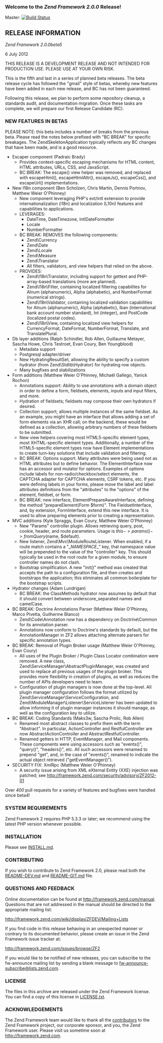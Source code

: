 ### Welcome to the *Zend Framework 2.0.0* Release!

Master: [![Build Status](https://secure.travis-ci.org/zendframework/zf2.png?branch=master)](http://travis-ci.org/zendframework/zf2)

## RELEASE INFORMATION

*Zend Framework 2.0.0beta5*

6 July 2012

THIS RELEASE IS A DEVELOPMENT RELEASE AND NOT INTENDED FOR PRODUCTION USE.
PLEASE USE AT YOUR OWN RISK.

This is the fifth and last in a series of planned beta releases. The
beta release cycle has followed the "gmail" style of betas, whereby new
features have been added in each new release, and BC has not been
guaranteed.

Following this release, we plan to perform some repository cleanup, a
standards audit, and documentation migration. Once these tasks are
complete, we will prepare our first Release Candidate (RC).

### NEW FEATURES IN BETA5

PLEASE NOTE: this beta includes a number of breaks from the previous
beta. Please read the notes below prefixed with "BC BREAK" for specific
breakages. The ZendSkeletonApplication typically reflects any BC changes
that have been made, and is a good resource.

 - Escaper component (Padraic Brady)
    - Provides context-specific escaping mechanisms for HTML content,
      HTML attributes, URLs, CSS, and JavaScript.
    - BC BREAK: The escape() view helper was removed, and replaced with
      escapeHtml(), escapeHtmlAttr(), escapeJs(), escapeCss(), and
      escapeUrl() implementations.
 - New I18n component (Ben Scholzen, Chris Martin, Dennis Portnov,
   Matthew Weier O'Phinney)
    - New component leveraging PHP's ext/intl extension to provide
      internationalization (i18n) and localization (L10n) features and
      capabilities to applications.
    - LEVERAGES:
        - DateTime, DateTimezone, IntlDateFormatter
        - Locale
        - NumberFormatter
    - BC BREAK: REMOVES the following components:
        - Zend\Currency
        - Zend\Date
        - Zend\Locale
        - Zend\Measure
        - Zend\Translator
        - All filters, validators, and view helpers that relied on the
          above.
    - PROVIDES:
        - Zend\I18n\Translator, including support for gettext and
          PHP-array-based translations (more are planned).
        - Zend\I18n\Filter, containing localized filtering capabilites
          for Alnum (alphanumeric), Alpha (alphabetic), and NumberFormat
          (numerical strings).
        - Zend\I18n\Validator, containing localized validation
          capabilities for Alnum (alphanumeric), Alpha (alphabetic),
          Iban (international bank account number standard), Int
          (integer), and PostCode (localized postal codes).
        - Zend\I18n\View, containing localized view helpers for
          CurrencyFormat, DateFormat, NumberFormat, Translate, and
          TranslatePlural.
 - Db layer additions (Ralph Schindler, Rob Allen, Guillaume Metayer,
   Sascha Howe, Chris Testroet, Evan Coury, Ben Youngblood)
    - Metadata support
    - Postgresql adapter/driver
    - New HydratingResultSet, allowing the ability to specify a custom
      hydrator (from Zend\Stdlib\Hydrator) for hydrating row objects.
    - Many bugfixes and stabilizations
 - Form additions (Matthew Weier O'Phinney, Michaël Gallego, Yanick Rochon)
    - Annotations support: Ability to use annotations with a domain
      object in order to define a form, fieldsets, elements, inputs and
      input filters, and more.
    - Hydration of fieldsets; fieldsets may compose their own hydrators
      if desired.
    - Collection support; allows multiple instances of the same
      fieldset. As an example, you might have an interface that
      allows adding a set of form elements via an XHR call; on the
      backend, these would be defined as a collection, allowing
      arbitrary numbers of these fieldsets to be submitted.
    - New view helpers covering most HTML5-specific element types, most
      XHTML-specific element types. Additionally, a number of the
      HTML5-specific element types now have Element implementations to
      create turn-key solutions that include validation and filtering.
    - BC BREAK: Options support. Many attributes were being used not as
      HTML attributes but to define behavior. The ElementInterface now
      has an accessor and mutator for options. Examples of options
      include labels for non-radio/checkbox/select elements, the CAPTCHA
      adapter for CAPTCHA elements, CSRF tokens, etc. If you were
      defining labels in your forms, please move the label and label
      attributes definitions from the "attributes" to the "options" of
      the element, fieldset, or form.
    - BC BREAK: new interface, ElementPrepareAwareInterface, defining
      the method "prepareElement(Form $form)". The FieldsetInterface,
      and, by extension, FormInterface, extend this new interface. It is
      used to allow preparing elements prior to creating a
      representation.
 - MVC additions (Kyle Spraggs, Evan Coury, Matthew Weier O'Phinney)
    - New "Params" controller plugin. Allows retrieving query, post,
      cookie, header, and route parameters. Usage is
      $this->params()->fromQuery($name, $default).
    - New listener, Zend\Mvc\ModuleRouteListener. When enabled, if a
      route match contains a "\__NAMESPACE__" key, that namespace value
      will be prepended to the value of the "controller" key. This
      should typically be used in the root route for a given module, to
      ensure controller names do not clash.
    - Bootstrap simplification. A new "init()" method was created that
      accepts the path to a configuration file, and then creates and
      bootstraps the application; this eliminates all common boilerplate
      for the bootstrap scripts.
 - Hydrator changes (Adam Lundrigan)
    - BC BREAK: the ClassMethods hydrator now assumes by default that
      it should convert between underscore_separated names and
      camelCase.
 - BC BREAK: Doctrine Annotations Parser (Matthew Weier O'Phinney, Marco
   Pivetta, Guilherme Blanco)
    - Zend\Code\Annotation now has a dependency on Doctrine\Common for
      its annotation parser.
    - Annotations now conform to Doctrine's standards by default, but
      the AnnotationManager in ZF2 allows attaching alternate parsers
      for specific annotation types.
 - BC BREAK: Removal of Plugin Broker usage (Matthew Weier O'Phinney,
   Evan Coury)
    - All uses of the Plugin Broker / Plugin Class Locator combination
      were removed. A new class, Zend\ServiceManager\AbstractPluginManager, 
      was created and used to replace all previous usages of the plugin
      broker. This provides more flexibility in creation of plugins, as
      well as reduces the number of APIs developers need to learn.
    - Configuration of plugin managers is now done at the top-level. All
      plugin manager configuration follows the format utilized by
      Zend\ServiceManager\ServiceConfiguration, and
      Zend\ModuleManager\Listener\ServiceListener has been updated to
      allow informing it of plugin manager instances it should manage,
      as well as the configuration key to utilize.
 - BC BREAK: Coding Standards (Maks3w, Sascha Prolic, Rob Allen)
    - Renamed most abstract classes to prefix them with the term
      "Abstract". In particular, ActionController and RestfulController
      are now AbstractActionController and AbstractRestfulController.
    - Renamed getters in HTTP, EventManager, and Mail components. These
      components were using accessors such as "events()", "query()",
      "headers()", etc. All such accessors were renamed to prepend
      "get", and, in the case of "events()", renamed to indicate the
      actual object retrieved ("getEventManager()"). 
 - SECURITY FIX: XmlRpc (Matthew Weier O'Phinney)
    - A security issue arising from XML eXternal Entity (XXE) injection
      was patched; see http://framework.zend.com/security/advisory/ZF2012-01

Over *400* pull requests for a variety of features and bugfixes were handled
since beta4!

### SYSTEM REQUIREMENTS

Zend Framework 2 requires PHP 5.3.3 or later; we recommend using the
latest PHP version whenever possible.

### INSTALLATION

Please see [INSTALL.md](zf2/INSTALL.md).

### CONTRIBUTING

If you wish to contribute to Zend Framework 2.0, please read both the
[README-DEV.md](zf2/README-DEV.md) and [README-GIT.md](zf2/README-GIT.md) file.

### QUESTIONS AND FEEDBACK

Online documentation can be found at http://framework.zend.com/manual.
Questions that are not addressed in the manual should be directed to the
appropriate mailing list:

http://framework.zend.com/wiki/display/ZFDEV/Mailing+Lists

If you find code in this release behaving in an unexpected manner or
contrary to its documented behavior, please create an issue in the Zend
Framework issue tracker at:

http://framework.zend.com/issues/browse/ZF2

If you would like to be notified of new releases, you can subscribe to
the fw-announce mailing list by sending a blank message to
<fw-announce-subscribe@lists.zend.com>.

### LICENSE

The files in this archive are released under the Zend Framework license.
You can find a copy of this license in [LICENSE.txt](zf2/LICENSE.txt).

### ACKNOWLEDGEMENTS

The Zend Framework team would like to thank all the [contributors](https://github.com/zendframework/zf2/contributors) to the Zend
Framework project, our corporate sponsor, and you, the Zend Framework user.
Please visit us sometime soon at http://framework.zend.com.

